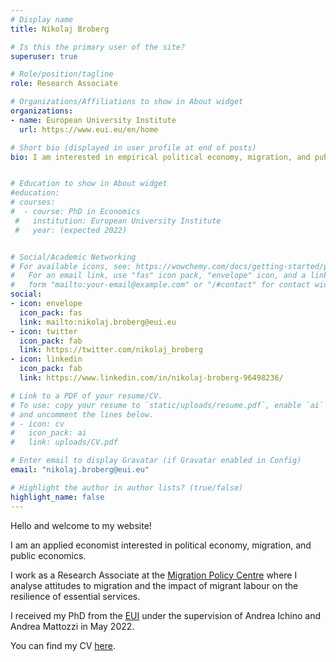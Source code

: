 ```yaml
---
# Display name
title: Nikolaj Broberg

# Is this the primary user of the site?
superuser: true

# Role/position/tagline
role: Research Associate 

# Organizations/Affiliations to show in About widget
organizations:
- name: European University Institute
  url: https://www.eui.eu/en/home

# Short bio (displayed in user profile at end of posts)
bio: I am interested in empirical political economy, migration, and public economics.


# Education to show in About widget
#education:
# courses:
#  - course: PhD in Economics 
 #   institution: European University Institute
 #   year: (expected 2022)


# Social/Academic Networking
# For available icons, see: https://wowchemy.com/docs/getting-started/page-builder/#icons
#   For an email link, use "fas" icon pack, "envelope" icon, and a link in the
#   form "mailto:your-email@example.com" or "/#contact" for contact widget.
social:
- icon: envelope
  icon_pack: fas
  link: mailto:nikolaj.broberg@eui.eu
- icon: twitter
  icon_pack: fab
  link: https://twitter.com/nikolaj_broberg
- icon: linkedin
  icon_pack: fab
  link: https://www.linkedin.com/in/nikolaj-broberg-96498236/

# Link to a PDF of your resume/CV.
# To use: copy your resume to `static/uploads/resume.pdf`, enable `ai` icons in `params.toml`, 
# and uncomment the lines below.
# - icon: cv
#   icon_pack: ai
#   link: uploads/CV.pdf

# Enter email to display Gravatar (if Gravatar enabled in Config)
email: "nikolaj.broberg@eui.eu"

# Highlight the author in author lists? (true/false)
highlight_name: false
---
```


Hello and welcome to my website! 

I am an applied economist interested in political economy, migration, and public economics. 

I work as a Research Associate at the [Migration Policy Centre](https://migrationpolicycentre.eu/#0) where I analyse attitudes to migration and the impact of migrant labour on the resilience of essential services. 

I received my PhD from the [EUI](https://www.eui.eu/en/academic-units/department-of-economics) under the supervision of Andrea Ichino and Andrea Mattozzi in May 2022. 

You can find my CV [here](uploads/CV.pdf).

